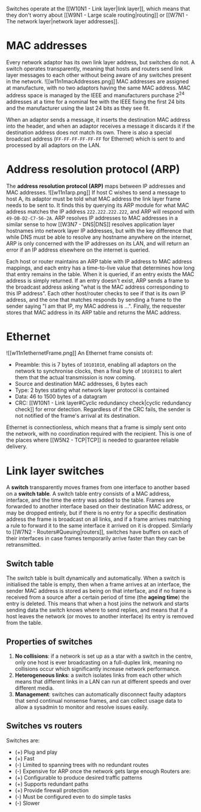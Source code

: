 Switches operate at the [[W10N1 - Link layer|link layer]], which means that they don't worry about [[W9N1 - Large scale routing|routing]] or [[W7N1 - The network layer|network layer addresses]].
# MAC addresses
Every network adaptor has its own link layer address, but switches do not. A switch operates transparently, meaning that hosts and routers send link layer messages to each other without being aware of any switches present in the network.
![[w11n1macAddresses.png]]
MAC addresses are assigned at manufacture, with no two adaptors having the same MAC address. MAC address space is managed by the IEEE and manufacturers purchase $2^{24}$ addresses at a time for a nominal fee with the IEEE fixing the first 24 bits and the manufacturer using the last 24 bits as they see fit.

When an adaptor sends a message, it inserts the destination MAC address into the header, and when an adaptor receives a message it discards it if the destination address does not match its own. There is also a special broadcast address (`FF-FF-FF-FF-FF-FF` for Ethernet) which is sent to and processed by all adaptors on the LAN.
# Address resolution protocol (ARP)
The **address resolution protocol (ARP)** maps between IP addresses and MAC addresses.
![[w11n1arp.png]]
If host C wishes to send a message to host A, its adaptor must be told what MAC address the link layer frame needs to be sent to. It finds this by querying its ARP module for what MAC address matches the IP address `222.222.222.222`, and ARP will respond with `49-DB-D2-C7-56-2A`. ARP resolves IP addresses to MAC addresses in a similar sense to how [[W3N7 - DNS|DNS]] resolves application layer hostnames into network layer IP addresses, but with the key difference that while DNS must be able to resolve any hostname anywhere on the internet, ARP is only concerned with the IP addresses on its LAN, and will return an error if an IP address elsewhere on the internet is queried.

Each host or router maintains an ARP table with IP address to MAC address mappings, and each entry has a time-to-live value that determines how long that entry remains in the table. When it is queried, if an entry exists the MAC address is simply returned. If an entry doesn't exist, ARP sends a frame to the broadcast address asking "what is the MAC address corresponding to this IP address". Each other host/router checks to see if that is its own IP address, and the one that matches responds by sending a frame to the sender saying "I am that IP, my MAC address is ...". Finally, the requester stores that MAC address in its ARP table and returns the MAC address.
# Ethernet
![[w11n1ethernetFrame.png]]
An Ethernet frame consists of:
- Preamble: this is 7 bytes of `10101010`, enabling all adaptors on the network to synchronise clocks, then a final byte of `10101011` to alert them that the actual transmission is now coming.
- Source and destination MAC addresses, 6 bytes each
- Type: 2 bytes stating what network layer protocol is contained
- Data: 46 to 1500 bytes of a datagram
- CRC: [[W10N1 - Link layer#Cyclic redundancy check|cyclic redundancy check]] for error detection. Regardless of if the CRC fails, the sender is not notified of the frame's arrival at its destination.

Ethernet is connectionless, which means that a frame is simply sent onto the network, with no coordination required with the recipient. This is one of the places where [[W5N2 - TCP|TCP]] is needed to guarantee reliable delivery.
# Link layer switches
A **switch** transparently moves frames from one interface to another based on a **switch table**. A switch table entry consists of a MAC address, interface, and the time the entry was added to the table. Frames are forwarded to another interface based on their destination MAC address, or may be dropped entirely, but if there is no entry for a specific destination address the frame is broadcast on all links, and if a frame arrives matching a rule to forward it to the same interface it arrived on it is dropped. Similarly to [[W7N2 - Routers#Queuing|routers]], switches have buffers on each of their interfaces in case frames temporarily arrive faster than they can be retransmitted.
## Switch table
The switch table is built dynamically and automatically. When a switch is initialised the table is empty, then when a frame arrives at an interface, the sender MAC address is stored as being on that interface, and if no frame is received from a source after a certain period of time (the **ageing time**) the entry is deleted. This means that when a host joins the network and starts sending data the switch knows where to send replies, and means that if a host leaves the network (or moves to another interface) its entry is removed from the table.
## Properties of switches
1. **No collisions**: if a network is set up as a star with a switch in the centre, only one host is ever broadcasting on a full-duplex link, meaning no collisions occur which significantly increase network performance.
2. **Heterogeneous links**: a switch isolates links from each other which means that different links in a LAN can run at different speeds and over different media.
3. **Management**: switches can automatically disconnect faulty adaptors that send continual nonsense frames, and can collect usage data to allow a sysadmin to monitor and resolve issues easily.
## Switches vs routers
Switches are:
- (+) Plug and play
- (+) Fast
- (-) Limited to spanning trees with no redundant routes
- (-) Expensive for ARP once the network gets large enough
Routers are:
- (+) Configurable to produce desired traffic patterns
- (+) Supports redundant paths
- (+) Provide firewall protection
- (-) Must be configured even to do simple tasks
- (-) Slower

